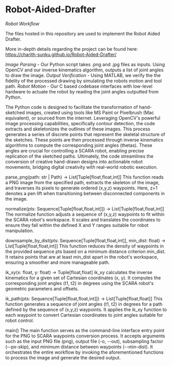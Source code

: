 # Robot-Aided-Drafter
*Robot Workflow*

The files hosted in this repository are used to implement the Robot Aided Drafter. 

More in-depth details regarding the project can be found here: https://charith-sunku.github.io/Robot-Aided-Drafter/


*Image Parsing* - Our Python script takes .png and .jpg files as inputs. Using OpenCV and our inverse kinematics algorithm, outputs a list of joint angles to draw the image.
*Output Verification* - Using MATLAB, we verify the the fidelity of the processed drawing by simulating the robots motion and tool path.
*Robot Motion* - Our C based codebase interfaces with low-level hardware to actuate the robot by reading the joint angles outputted from Python. 

The Python code is designed to facilitate the transformation of hand-sketched images, created using tools like MS Paint or Pixelbrush (Mac equivalent), or sourced from the internet. Leveraging OpenCV's powerful image processing capabilities, specifically contour detection, the code extracts and skeletonizes the outlines of these images. This process generates a series of discrete points that represent the skeletal structure of the sketches. These points are then processed through inverse kinematics algorithms to compute the corresponding joint angles (thetas). These angles are crucial for controlling a SCARA robot, enabling precise replication of the sketched paths. Ultimately, the code streamlines the conversion of creative hand-drawn designs into actionable robot movements, bridging digital creativity with real-world robotic execution.

parse_png(path: str | Path) -> List[Tuple[float,float,int]]
This function reads a PNG image from the specified path, extracts the skeleton of the image, and traverses its pixels to generate ordered (x,y,z) waypoints. Here, z=1 denotes a pen lift when transitioning between disconnected components in the image.

normalize(pts: Sequence[Tuple[float,float,int]]) -> List[Tuple[float,float,int]]
The normalize function adjusts a sequence of (x,y,z) waypoints to fit within the SCARA robot's workspace. It scales and translates the coordinates to ensure they fall within the defined X and Y ranges suitable for robot manipulation.

downsample_by_dist(pts: Sequence[Tuple[float,float,int]], min_dist: float) -> List[Tuple[float,float,int]]
This function reduces the density of waypoints in the provided sequence pts based on a minimum distance criterion min_dist. It retains points that are at least min_dist apart in the robot's workspace, ensuring a smoother and more manageable path.

ik_xy(x: float, y: float) -> Tuple[float,float]
ik_xy calculates the inverse kinematics for a given set of Cartesian coordinates (x, y). It computes the corresponding joint angles (t1, t2) in degrees using the SCARA robot's geometric parameters and offsets.

ik_path(pts: Sequence[Tuple[float,float,int]]) -> List[Tuple[float,float]]
This function generates a sequence of joint angles (t1, t2) in degrees for a path defined by the sequence of (x,y,z) waypoints. It applies the ik_xy function to each waypoint to convert Cartesian coordinates to joint angles suitable for robot control.

main()
The main function serves as the command-line interface entry point for the PNG to SCARA waypoints conversion process. It accepts arguments such as the input PNG file (png), output file (-o, --out), subsampling factor (--px-skip), and minimum distance between waypoints (--min-dist). It orchestrates the entire workflow by invoking the aforementioned functions to process the image and generate the desired output.
